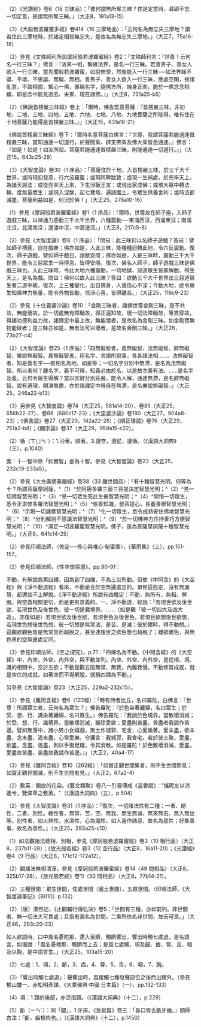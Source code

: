 [^1]: （釋摩......餘）十字＝（十八品中百八三昧）八字【宮】。（大正25，396d，n.11）

[^2]: 參見《摩訶般若波羅蜜經》卷5〈18
問乘品〉（大正8，251a8-253b16）；《大般若波羅蜜多經》（第二分）卷414〈16
三摩地品〉（大正7，74c1-77c6）；《大般若波羅蜜多經》（第三分）卷488〈3
善現品〉（大正7，481a14-483c5）；《放光般若經》卷4〈19
問摩訶衍品〉（大正8，23b15-24c24）；《光讚經》卷6〈16
三昧品〉（大正8，190a18-193a10）。

[^3]: 斷寶＝寶斷【明】下同。（大正25，396d，n.16）

[^4]: 妙淨＝淨妙【宋】【元】【明】【宮】。（大正25，396d，n.19）

[^5]: （多）＋陀羅尼【宋】【元】【明】【宮】【聖】【石】。（大正25，396d，n.22）

[^6]: 世＋（間）【石】。（大正25，396d，n.23）

[^7]: 參見《大般若波羅蜜多經》卷414〈16
三摩地品〉：「云何名為月幢相三摩地？謂若住此三摩地時，普能住持諸定勝相，是故名為月幢相三摩地。」（大正7，74c10-12）

[^8]: 參見《大般若波羅蜜多經》卷414〈16
三摩地品〉：「云何名為法界決定三摩地？謂若住此三摩地時，能於法界決定照了，是故名為法界決定三摩地。」（大正7，74c16-18）

[^9]: 參見《大般若波羅蜜多經》卷414〈16
三摩地品〉：「云何名為金剛喻三摩地？謂若住此三摩地時，能摧諸定，非彼所伏，是故名為金剛喻三摩地。」（大正7，74c20-22）

[^10]: 參見《大般若波羅蜜多經》卷414〈16
三摩地品〉：「云何名為精進力三摩地？謂若住此三摩地時，能發諸定精進勢力，是故名為精進力三摩地。」（大正7，75a3-5）

[^11]: （1）《放光般若經》卷4〈19
問摩訶衍品〉：「復有不忘三昧，住是三昧者不忘諸三昧。」（大正8，23c10-11）

（2）《光讚經》卷6〈16
三昧品〉：「彼何謂無所奪三昧？住是定意時，尋即不忘一切定意，是謂無所奪三昧。」（大正8，191a13-15）

（3）《大般若波羅蜜多經》卷414〈16
三摩地品〉：「云何名為無忘失三摩地？謂若住此三摩地時，於諸定相皆無忘失，是故名為無忘失三摩地。」（大正7，75a16-18）

[^12]: 參見《大般若波羅蜜多經》卷414〈16
三摩地品〉：「云何名為諸法等趣海印三摩地？謂若住此三摩地時，令諸勝定等皆趣入如大海印攝受眾流，是故名為諸法等趣海印三摩地。」（大正7，75a18-21）

[^13]: 參見《大般若波羅蜜多經》卷414〈16
三摩地品〉：「云何名為金剛輪三摩地？謂若住此三摩地時，普能任持一切勝定令不散壞，如金剛輪，是故名為金剛輪三摩地。」（大正7，75a24-26）

[^14]: 參見《大般若波羅蜜多經》卷414〈16
三摩地品〉：「云何名為離塵三摩地？謂若住此三摩地時，能滅一切煩惱纏垢，是故名為離塵三摩地。」（大正7，75a26-28）

[^15]: 參見《大般若波羅蜜多經》卷414〈16
三摩地品〉：「云何名為無相住三摩地？謂若住此三摩地時，不見諸定中有少法可住，是故名為無相住三摩地。」（大正7，75b3-6）

[^16]: 參見《大般若波羅蜜多經》卷414〈16
三摩地品〉：「云何名為不思惟三摩地？謂若住此三摩地時，所有下劣心、心所法悉皆不轉，是故名為不思惟三摩地。」（大正7，75b6-8）

[^17]: 參見《大般若波羅蜜多經》卷414〈16
三摩地品〉：「云何名為發光三摩地？謂若住此等持無間，能發一切勝定光明，是故名為發光三摩地。」（大正7，75b12-14）

[^18]: 參見《大般若波羅蜜多經》卷414〈16
三摩地品〉：「云何名為無盡三摩地？謂若住此三摩地時，引諸等持功德無盡而不見彼盡不盡相，是故名為無盡三摩地。」（大正7，75b25-27）

[^19]: 參見《大般若波羅蜜多經》卷414〈16
三摩地品〉：「云何名為離盡三摩地？謂若住此三摩地時，見諸等持一切無盡而不見有盡不盡相，是故名為離盡三摩地。」（大正7，75b29-c3）

[^20]: 參見《大般若波羅蜜多經》卷414〈16
三摩地品〉：「云何名為無動三摩地？謂若住此三摩地時，令諸等持無動無掉亦無戲論，是故名為無動三摩地。」（大正7，75c3-5）

[^21]: 參見《大般若波羅蜜多經》卷414〈16
三摩地品〉：「云何名為發明三摩地？謂若住此三摩地時，令諸定門發明普照，是故名為發明三摩地。」（大正7，75c13-15）

[^22]: 參見《大般若波羅蜜多經》卷414〈16
三摩地品〉：「云何名為作所應作三摩地？謂若住此三摩地時，辦諸等持所應作事，又令諸定所作事成，是故名為作所應作三摩地。」（大正7，75c15-18）

[^23]: 參見《大般若波羅蜜多經》卷414〈16
三摩地品〉：「云何名為金剛鬘三摩地？謂若住此三摩地時，雖能通達一切法而不見有通達相，是故名為金剛鬘三摩地。」（大正7，75c20-22）

[^24]: 參見《大般若波羅蜜多經》卷414〈16
三摩地品〉：「云何名為一切法平等性三摩地？謂若住此三摩地時，不見有法離平等性，是故名為一切法平等性三摩地。」（大正7，76a4-6）

[^25]: 〔能〕－【宋】【元】【明】【宮】【聖】。（大正25，397d，n.10）

[^26]: 參見《大般若波羅蜜多經》卷414〈16
三摩地品〉：「云何名為斷所緣三摩地？謂若住此三摩地時，絕諸等持所緣境相，是故名為斷所緣三摩地。」（大正7，76a20-22）

[^27]: 參見《大般若波羅蜜多經》卷414〈16
三摩地品〉：「云何名為無變異三摩地？謂若住此三摩地時，不得諸法變異之相，是故名為無變異三摩地。」（大正7，76a22-24）

[^28]: 參見《大般若波羅蜜多經》卷414〈16三摩地品〉：「云何名為無品類三摩地？謂若住此三摩地時，不見諸法品類別相，是故名為無品類三摩地。」（大正7，76a24-26）

[^29]: 矇＝曚【宋】【元】【明】【聖】【石】。（大正25，398d，n.1）

[^30]: 參見《大般若波羅蜜多經》卷414〈16
三摩地品〉：「云何名為度境界三摩地？謂若住此三摩地時，超諸等持所緣境界，是故名為度境界三摩地。」（大正7，76b6-8）

[^31]: 三昧＝三界【宋】，＝三昧界【元】【明】【石】。（大正25，398d，n.5）

[^32]: 參見《大般若波羅蜜多經》卷414〈16
三摩地品〉：「云何名為超一切法三摩地？謂若住此三摩地時，普能超度三界諸法，是故名為超一切法三摩地。」（大正7，76b27-29）

[^33]: 參見《大般若波羅蜜多經》卷414〈16
三摩地品〉：「云何名為一相莊嚴三摩地？謂若住此三摩地時，不見諸法二相可取，是故名為一相莊嚴三摩地。」（大正7，76c8-10）

[^34]: 參見《大般若波羅蜜多經》卷414〈16
三摩地品〉：「云何名為引發行相三摩地？謂若住此三摩地時，於諸等持及一切法雖能引發種種行相，而都不見能引發者，是故名為引發行相三摩地。」（大正7，76c10-13）

[^35]: （1）參見《大般若波羅蜜多經》卷414〈16
三摩地品〉：「云何名為一行相三摩地？謂若住此三摩地時，見諸等持無二行相，是故名為一行相三摩地。」（大正7，76c13-15）

（2）參見《文殊師利所說摩訶般若波羅蜜經》卷2：「文殊師利言：『世尊！云何名一行三昧？』佛言：『法界一相，繫緣法界，是名一行三昧。若善男子、善女人欲入一行三昧，當先聞般若波羅蜜，如說修學，然後能入一行三昧──如法界緣不退、不壞、不思議、無礙、無相。善男子、善女人欲入一行三昧，應處空閑，捨諸亂意，不取相貌，繫心一佛，專稱名字，隨佛方所，端身正向，能於一佛念念相續，即是念中能見過去、未來、現在諸佛。』」（大正8，731a25-b5）

[^36]: 參見《大般若波羅蜜多經》卷414〈16
三摩地品〉：「云何名為離行相三摩地？謂若住此三摩地時，見諸等持都無行相，是故名為離行相三摩地。」（大正7，76c15-18）

[^37]: 參見《大般若波羅蜜多經》卷414〈16
三摩地品〉：「云何名為妙行相三摩地？謂若住此三摩地時，令諸等持起妙行相，是故名為妙行相三摩地。」（大正7，76c18-20）

[^38]: 參見《大般若波羅蜜多經》卷414〈16
三摩地品〉：「云何名為達諸有底散壞三摩地？謂若住此三摩地時，於諸等持及一切法，得通達智如實悟入；既得入已，於諸有法通達散壞令無所遺，是故名為達諸有底散壞三摩地。」（大正7，76c20-24）

[^39]: 參見《大般若波羅蜜多經》卷414〈16
三摩地品〉：「云何名為無標幟三摩地？謂若住此三摩地時，於諸等持不見標幟，是故名為無標幟三摩地。」（大正7，77a5-7）

[^40]: 參見《大般若波羅蜜多經》卷414〈16
三摩地品〉：「云何名為無盡行相三摩地？謂若住此三摩地時，不見諸定行相有盡，是故名為無盡行相三摩地。」（大正7，77a12-15）

[^41]: （多）＋陀羅尼【元】【明】。（大正25，3981d，n.10）

[^42]: 參見《大般若波羅蜜多經》卷414〈16
三摩地品〉：「云何名為攝伏一切正性邪性三摩地？謂若住此三摩地時，於諸等持正性邪性攝伏諸見皆令不起，是故名為攝伏一切正性邪性三摩地。」（大正7，77a17-20）

[^43]: 參見《大般若波羅蜜多經》卷414〈16
三摩地品〉：「云何名為無垢明三摩地？謂若住此三摩地時，於諸等持都不見有明相、垢相，是故名為無垢明三摩地。」（大正7，77a26-28）

[^44]: 得＝見【元】【明】【石】。（大正25，398d，n.12）

[^45]: 參見《大般若波羅蜜多經》卷414〈16
三摩地品〉：「云何名為決定安住真如三摩地？謂若住此三摩地時，於諸等持及一切法，常不棄捨真如實相，是故名為決定安住真如三摩地。」（大正7，77b18-21）

[^46]: 參見《大般若波羅蜜多經》卷414〈16
三摩地品〉：「云何名為離身穢惡三摩地？謂若住此三摩地時，令諸等持破壞身見，是故名為離身穢惡三摩地。」（大正7，77b21-23）

[^47]: 是＋（三昧）【元】【明】，（是三昧）＋是【石】。（大正25，398d，n.13）

[^48]: 百八三昧：釋義。（印順法師，《大智度論筆記》〔E005〕p.298）

[^49]: （1）〔唐〕慧琳撰，《一切經音義》卷26：「首楞嚴三昧（此云勇健定也，此經中自釋云：首楞嚴者，於一切事究竟堅固也）」（大正54，480a1）

（2）《佛說首楞嚴三昧經》卷上：「爾時，佛告堅意菩薩：『首楞嚴三昧，非初地、二地、三地、四地、五地、六地、七地、八地、九地菩薩之所能得，唯有住在十地菩薩乃能得是首楞嚴三昧。』」（大正15，631a18-21）

《佛說首楞嚴三昧經》卷下：「爾時名意菩薩白佛言：『世尊，我謂菩薩若能通達首楞嚴三昧，當知通達一切道行，於聲聞乘、辟支佛乘及佛大乘皆悉通達。』佛言：『如是！如是！如汝所說。菩薩若能通達首楞嚴三昧，則能通達一切道行。』」（大正15，643c25-29）

（3）《大智度論》卷30〈1
序品〉：「菩薩住於十地，入首楞嚴三昧，於三千大千世界，或時現初發意，行六波羅蜜；或現阿鞞跋致；或現一生補處，於兜率天上，為諸天說法；或從兜率天上來，下生淨飯王宮；或現出家成佛；或現大眾中轉法輪，度無量眾生；或現入涅槃，起七寶塔，遍諸國土，令眾生供養舍利；或時法都滅盡。菩薩利益如是，何況於佛！」（大正25，278a10-16）

[^50]: 〔所說法者〕－【宋】【宮】【聖】。（大正25，399d，n.4）

[^51]: 參見《佛說法印經》（大正2，500b21-c27）。

[^52]: 〔三〕－【宋】【元】【明】【宮】。（大正25，399d，n.6）

[^53]: 三法印。（印順法師，《大智度論筆記》［E005］p.295）

[^54]: 率皆：猶言都是。（《漢語大詞典》（二），p.381）

[^55]: 怖懾（ㄕㄜˋ）：恐懼。（《漢語大詞典》（七），p.474）

[^56]: 《正觀》（6），p.127：

（1）參見《摩訶般若波羅蜜經》卷1〈1
序品〉：「爾時，世尊故在師子座，入師子遊戲三昧，以神通力感動三千大千世界，六種震動──東涌西沒，西涌東沒；南涌北沒，北涌南沒；邊涌中沒，中涌邊沒。」（大正8，217c5-8）

（2）參見《大智度論》卷8〈1
序品〉：「問曰：此三昧何以名師子遊戲？答曰：譬如師子搏鹿，自在戲樂；佛亦如是，入此三昧，能種種迴轉此地，令六反震動。復次，師子遊戲，譬如師子戲日，諸獸安隱；佛亦如是，入是三昧時，震動三千大千世界，能令三惡眾生一時得息，皆得安隱。復次，佛名人師子，師子遊戲三昧是佛戲三昧也。入此三昧時，令此大地六種震動，一切地獄、惡道眾生皆蒙解脫、得生天上，是名為戲。問曰：佛何以故入此三昧？答曰：欲動三千大千世界出三惡道眾生著二道中故。復次，上三種變化，出自佛身，人或信心不深；今動大地，欲令眾生知佛神力無量，能令外物皆動，信淨心喜，皆得離苦。」（大正25，116c9-23）

[^57]: 世界＝國土【石】。（大正25，399d，n.11）

[^58]: 翳障：障蔽。（《漢語大詞典》（九），p.677）

[^59]: 〔三昧〕－【宋】【元】【明】【宮】【聖】【石】。（大正25，399d，n.13）

[^60]: 幢（ㄔㄨㄤˊ）：1.一種旌旗。垂筒形，飾有羽毛、錦繡。古代常在軍事指揮、儀仗行列、舞蹈表演中使用。（《漢語大詞典》（三），p.761）

[^61]: 幢以＝以幢【元】【明】【石】。（大正25，399d，n.14）

[^62]: （1）百八三昧中，有三種三昧含「金剛」之名：第10個三昧名「金剛三昧」，第23個三昧名「金剛輪三昧」，第48個三昧名「如金剛三昧」。參見《大智度論》卷47（大正25，400b17-c3）。

（2）參見《十住毘婆沙論》卷10：「金剛三昧者，諸佛世尊金剛三昧，是不共法，無能壞故，於一切處無有障礙故，得正遍知故，壞一切法障礙故，等貫穿故，得諸功德利益力故，諸禪定中最上故，無能壞者，是故名為金剛三昧。如金剛寶無物能破者；是三昧亦如是，無有法可以壞者，是故名金剛三昧。」（大正26，73b27-c4）

[^63]: 陷：5.刺入。《韓非子‧難一》："吾楯之堅，物莫能陷也。"
（《漢語大詞典》（十一），p.1048）

[^64]: 車𤦲瑪瑙＝硨磲碼瑙【宋】【元】【明】【宮】，＝車𤦲馬𤦏【聖】。（大正25，399d，n.17）

[^65]: 實相：諸法畢竟空。（印順法師，《大智度論筆記》［E001］p.284）

[^66]: 參見《摩訶般若波羅蜜經》卷5〈18
問乘品〉：「云何名放光三昧？住是三昧能放光照諸三昧，是名放光三昧。」（大正8，251c2-4）

[^67]: （1）《摩訶般若波羅蜜經》卷24〈78
四攝品〉：「云何為四無礙智？一者、義無礙智，二者、法無礙智，三者、辭無礙智，四者、樂說無礙智。」（大正8，395b13-15）

（2）《大智度論》卷25〈1
序品〉：「四無礙智者，義無礙智、法無礙智、辭無礙智、樂說無礙智。義無礙智者，用名字、言語所說事，各各諸法相......。法無礙智者，知是義名字──堅相名為地，如是等；一切名字分別中無滯，是名為法無礙智。所以者何？離名字，義不可得，知義必由於名，以是故次義有法。......是名字及義，云何令眾生得解？當以言辭分別莊嚴，能令人解，通達無滯，是名辭無礙智。說有道理，開演無盡，亦於諸禪定中得自在無滯，是名樂說無礙智。」（大正25，246a22-b13）

（3）另參見《大智度論》卷74（大正25，581a14-20）、卷85（大正25，656b22-27）、卷88（680c17-23）；《大毘婆沙論》卷180（大正27，904a8-23）；《俱舍論》卷27（大正29，142a22-28）；《順正理論》卷76（大正29，751a2-b8）；《顯宗論》卷37（大正29，959a15-c22）。

[^68]: （1）循＝修【宋】【元】【明】【宮】【聖】【石】。（大正25，399d，n.21）

（2）循（ㄒㄩㄣˊ）：1.沿著，順著。3.遵守，遵從，遵循。（《漢語大詞典》（三），p.1040）

[^69]: 迷悶：1.昏迷，神志不清。2.迷茫，難以辨清。（《漢語大詞典》（十），p.820）

[^70]: 如＝知【宋】【元】【明】【宮】【聖】。（大正25，399d，n.24）

[^71]: 加＝跏【元】【明】【宮】。（大正25，399d，n.25）

[^72]: 輪＝轉【宮】。（大正25，399d，n.26）

[^73]: （1）《摩訶般若波羅蜜經》卷5：「復次，須菩提！菩薩摩訶薩摩訶衍，所謂苦智、集智、滅智、道智、盡智、無生智、法智、比智、世智、他心智、如實智。......須菩提！是名菩薩摩訶薩摩訶衍，以不可得故。」（大正8，254c19-255a4）

案：十一智中除「如實智」是為十智。參見《大智度論》卷23（大正25，232c19-233a5）。

（2）參見《大方廣佛華嚴經》卷38〈33
離世間品〉：「有十種智慧光明。何等為十？所謂菩薩摩訶薩，^（1）^於阿耨多羅三藐三菩提決定智慧光明；^（2）^見一切佛智慧光明；^（3）^見一切眾生死此生彼智慧光明；^（4）^開悟一切眾生，悉令正求修多羅法智慧光明；^（5）^依善知識，發菩提心，長養善根智慧光明；^（6）^示現一切諸佛智慧光明；^（7）^化一切眾生，悉令成熟安住佛地智慧光明；^（8）^分別解說不思議法智慧光明；^（9）^於一切佛神力住持善巧方便智慧光明；^（10）^滿足一切波羅蜜智慧光明。佛子，是為菩薩摩訶薩十種智慧光明。」（大正9，641c14-25）

[^74]: 住＝作【宋】【元】【明】【宮】。（大正25，399d，n.29）

[^75]: 二種光明：身光明，智慧光明。（印順法師，《大智度論筆記》［B103］p.132）

[^76]: 實相：無垢無淨。（印順法師，《大智度論筆記》［E001］p.284）

[^77]: 〔諸〕－【宋】【元】【明】【宮】【聖】。（大正25，400d，n.1）

[^78]: （1）參見《集異門足論》卷7（大正26，395c8-28），《法蘊足論》卷8〈14
修定品〉（大正26，489b1-491b7），《品類足論》卷14（大正26，750c21-25），《舍利弗阿毘曇論》卷16（大正28，635c20-636a14），《俱舍論》卷28（大正29，150a16-18），《成實論》卷12〈158
四修定品〉（大正32，335c20-336b5）。

（2）參見印順法師，〈修定──修心與唯心‧秘密乘〉，《華雨集》（三），pp.151-157。

[^79]: 參見《大智度論》卷5〈1
序品〉：「常一心故，一切處心不著故。入不動三昧故，破他化自在天子魔。」（大正25，99b14-16）

[^80]: （1）參見《中阿含經》卷55（203經）《晡利多經》：「居士！彼有覺、有觀息，內靜、一心，無覺、無觀，定生喜、樂，得第二禪成就遊。彼已離喜欲，捨無求遊，正念正智而身覺樂，謂聖所說、聖所捨、念、樂住、空，得第三禪成就遊。彼樂滅、苦滅，喜、憂本已滅，不苦不樂、捨、念、清淨，得第四禪成就遊。彼已如是定心清淨，無穢無煩，柔軟善住，得不動心，修學漏盡智通作證。彼知此苦如真，知此苦集、知此苦滅、知此苦滅道如真；知此漏如真，知此漏集、知此漏滅、知此漏滅道如真。彼如是知、如是見，欲漏心解脫，有漏、無明漏心解脫，解脫已便知解脫：生已盡，梵行已立，所作已辦，不更受有，知如真。」（大正1，775a20-b4）

（2）參見印順法師，《性空學探源》，pp.90-91：

不動，有解說為第四禪，因為到了四禪，不為三災所動。但依《中阿含》的《大空經》與《淨不動道經》看來，不動是合於空無邊處定的。單修這些定，沒有無漏慧，都還談不上解脫。《淨不動道經》所說有四種定：不動，無所有，無相，解脫。與空義相關更切，而是更有意義的。一、淨不動道，經說：『若現世欲及後世欲，若現世色及後世色，彼一切是魔境界。......（如是觀「彼一切四大及四大造」，亦復如是）若現世欲及後世欲，若現世色及後世色，若現世欲想後世欲想，若現世色想後世色想，彼一切想是無常法，是苦、是滅；彼於爾時，得不動想。』這觀欲觀色皆是無常苦而超脫之，甚至連後世之欲色想也超脫了；離欲離色，與無色界的空無邊處定同。

（3）參見印順法師，《空之探究》，p.71：「四禪名為不動。《中阿含經》的《大空經》中，內空，外空，內外空，與不動並列。內空、外空、內外空，是從根、境、識的相關中，空於五欲；不動是觀五陰無常、無我，內離我慢。不動修習成就，就是空住的成就。如著空而不得解脫，就稱四禪為不動。」

[^81]: 〔多〕－【宋】【宮】。（大正25，400d，n.4）

[^82]: 阿鞞跋致：不退即不墮頂。（印順法師，《大智度論筆記》［E004］p.293）

[^83]: 《正觀》（6），p.127：《大智度論》卷27（大正25，262b4-17）、卷41（大正25，361c19-362a23）。

[^84]: 參見《大方等大集經》卷28〈12
無盡意菩薩品〉：「何因緣故名日燈三昧？譬如日出，燈火、月光、星宿諸明悉不復現；菩薩大士得是定已，先所修智一切二乘學與無學及餘眾生所得諸智皆亦如是悉不復現，是名日燈三昧。」（大正13，195a14-19）

[^85]: 授＝受【宋】【元】【明】【宮】【聖】【石】。（大正25，400d，n.8）

[^86]: 又＝乃【宋】【宮】。（大正25，400d，n.9）

[^87]: 參見《思益梵天所問經》卷3〈8
論寂品〉：「時普光佛為二菩薩廣說淨明三昧。所以名曰淨明三昧者，若菩薩入是三昧，即得解脫一切諸相及煩惱著，亦於一切佛法得淨光明。是故名為淨明三昧。」（大正15，51b8-11）

[^88]: 參見《大智度論》卷25（大正25，246a22-247b13）。

[^89]: 百八三昧中，有三種三昧含「金剛」之名：第10個三昧名「金剛三昧」，第23個三昧名「金剛輪三昧」，第48個三昧名「如金剛三昧」。

[^90]: 〔即能〕－【聖】，〔即〕－【宋】【元】【明】【宮】。（大正25，400d，n.14）

[^91]: 掣（ㄔㄜˋ）電：閃電。亦以形容迅疾。（《漢語大詞典》（六），p.635）

[^92]: 妙法：佛慧。（印順法師，《大智度論筆記》［E005］p.295）

[^93]: 參見《大智度論》卷5（大正25，97a25-b26）、卷40（353a18-b5）。

[^94]: 參見《摩訶般若波羅蜜經》卷1〈1
序品〉：「十想：無常想、苦想、無我想、食不淨想、一切世間不可樂想、死想、不淨想、斷想、離欲想、盡想。」（大正8，219a11-13）

另參見《大智度論》卷23（大正25，229a2-232c15）。

[^95]: 〔是〕－【宋】【元】【明】【宮】【聖】。（大正25，400d，n.26）

[^96]: （1）《大智度論》卷31〈1
序品〉：「散空者，散名別離相，如諸法和合故有：如車以輻、輞、轅、轂，眾合為車，若離散各在一處，則失車名。五眾和合因緣，故名為人，若別離五眾，人不可得。......如《經》中說：『佛告羅陀！此色眾破壞散滅，令無所有，餘眾亦如是。』是名散空。復次，譬如小兒，聚土為臺殿、城郭、閭里、宮舍，或名為米，或名為麵，愛著守護；日暮將歸，其心捨離，蹋壞散滅。凡夫人亦如是，未離欲故，於諸法中生愛著心；若得離欲，見諸法皆散壞棄捨。是名散空。復次，諸法合集故，各有名字，凡夫人隨逐名字，生顛倒染著；佛為說法，當觀其實，莫逐名字，有無皆空。如《迦旃延經》說：『觀集諦則無無見，觀滅諦則無有見。』如是種種因緣是名散空。」（大正25，291c21-292a28）

（2）參見《雜阿含經》卷6（122經）：「時有侍者比丘，名曰羅陀，白佛言：『世尊！所謂眾生者，云何名為眾生？』佛告羅陀：『於色染著纏綿，名曰眾生；於受、想、行、識染著纏綿，名曰眾生。』佛告羅陀：『我說於色境界，當散壞消滅；於受、想、行、識境界，當散壞消滅，斷除愛欲；愛盡則苦盡，苦盡者我說作苦邊。譬如聚落中，諸小男小女嬉戲，聚土作城郭、宅舍，心愛樂著。愛未盡，欲未盡，念未盡，渴未盡，心常愛樂，守護言：我城郭，我舍宅。若於彼土聚，愛盡，欲盡，念盡，渴盡，則以手撥足蹴，令其消散。如是羅陀！於色散壞消滅，愛盡，愛盡故苦盡，苦盡故我說作苦邊。』」（大正2，40a4-17）

（3）參見《雜阿含經》卷10（262經）：「如實正觀世間集者，則不生世間無見；如實正觀世間滅，則不生世間有見。」（大正2，67a2-4）

[^97]: 《大智度論》卷25〈1
序品〉：「四無礙智者：義無礙智、法無礙智、辭無礙智、樂說無礙智。......是名字及義，云何令眾生得解？當以言辭分別莊嚴，能令人解，通達無滯，是名辭無礙智。說有道理，開演無盡，亦於諸禪定中得自在無滯，是名樂說無礙智。」（大正25，246a22-b13）

[^98]: 詈＝罵【宋】【元】【明】【宮】。（大正25，401d，n.1）

[^99]: 義＝字【宋】【元】【明】【宮】【聖】。（大正25，401d，n.2）

[^100]: 生＋（不知）【宋】【元】【明】【宮】【聖】。（大正25，401d，n.3）

[^101]: 種＋（相）【元】【明】【石】。（大正25，401d，n.5）

[^102]: 曚昧：昏暗模糊。（《漢語大詞典》（五），p.839）

[^103]: 翳（ㄧˋ）：2.遮蔽，隱藏，隱沒。4.目疾引起的障膜。（《漢語大詞典》（九），p.676）

[^104]: 法法住自相：因不變果。（印順法師，《大智度論筆記》［E005］p.295）

[^105]: （1）敷（ㄈㄨ）：生長，開放。《書‧禹貢》："篠簜既敷，厥草惟夭，厥木惟喬。"孔傳："篠，竹箭；簜，大竹，水去已布生。"顏師古注："夭，盛貌也。"孔傳："喬，高也。"（《漢語大字典》（二），p.1473）

（2）敷英：開放的花朵。《藝文類聚》卷八一引晉傅咸《芸香賦》："攜昵友以消遙兮，覽偉草之敷英。"（《漢語大詞典》（五），p.504）

[^106]: 嚴飾：裝飾美盛，盛飾。（《漢語大詞典》（三），p.550）

[^107]: 參見《大智度論》卷28〈1
序品〉：「以一切法各各無定相故，可轉地或作水相；如酥、膠、蠟是地類，得火則消，為水則成濕相，水得寒則結成氷而為堅相。石汁作金，金敗為銅，或還為石。眾生亦如是，惡可為善，善可為惡。」（大正25，264c10-15）

[^108]: 是＋（是）【元】【明】【聖】【石】。（大正25，401d，n.6）

[^109]: 疑＝礙【宋】【元】【明】【宮】。（大正25，401d，n.8）

[^110]: 〔中〕－【宋】【元】【明】【宮】【聖】。（大正25，401d，n.9）

[^111]: 《大智度論》卷83〈70
三惠品〉：「有名三有：欲有、色有、無色有。」（大正25，644b26-27）

[^112]: （1）參見《大智度論》卷31〈1
序品〉：「問曰：何等是總相？何等是別相？答曰：總相者，如無常等；別相者，諸法雖皆無常，而各有別相；如地為堅相，火為熱相。」（大正25，293a26-29）

（2）參見《大智度論》卷31〈1
序品〉：「復次，一切諸法性有二種：一者、總性，二者、別性。總性者，無常、苦、空、無我、無生無滅、無來無去、無入無出等。別性者，如火熱性，水濕性，心為識性。如人喜作諸惡，故名為惡性；好集善事，故名為善性。」（大正25，293a25-c10）

[^113]: 《正觀》（6），p.128，另參見p.274，n.124：

（1）如法觀諸法總相、別相，參見《摩訶般若波羅蜜經》卷3〈10
相行品〉（大正8，237b11-28）；《放光般若經》卷3〈12
空行品〉（大正8，16a11-20）；《光讚經》卷4〈9
行品〉（大正8，171c12-172a12）。

（2）觀諸法無相清淨，參見《摩訶般若波羅蜜經》卷14〈49
問相品〉（大正8，325b17-28），《放光般若經》卷11〈50
問相品〉（大正8，77b14-21）。

[^114]: 〔是〕－【宋】【元】【明】【宮】【石】。（大正25，401d，n.17）

[^115]: 《大正藏》原作「得」，今依《高麗藏》作「即」（第14冊，858a8）。

[^116]: 理則雙非，方便雙用：用常無常。（印順法師，《大智度論筆記》［E006］p.296）

[^117]: 眾生有三分：正定──必入涅槃，邪定──必入惡道，不定。（印順法師，《大智度論筆記》［B010］p.124）

[^118]: 憎＝惡【宋】【元】【明】【宮】【聖】。（大正25，402d，n.1）

[^119]: 金剛可破。（印順法師，《大智度論筆記》［E006］p.296）

[^120]: 參見《大智度論》卷97〈88
薩陀波崙品〉：「隨一切堅固三昧者，諸法實相名堅固；得是三昧者，隨諸法實相，不隨餘法。」（大正25，737b13-15）

[^121]: 樂＝爽【明】。（大正25，402d，n.4）

[^122]: 闇＝黑【宋】【元】【明】【宮】【聖】。（大正25，402d，n.5）

[^123]: 明註曰「涼」，南藏作「淨」。（大正25，402d，n.6）

[^124]: 〔間〕－【宋】【元】【明】【宮】【聖】。（大正25，402d，n.7）

[^125]: （1）《大智度論》卷70〈48
佛母品〉：「世間有三種：一者、五眾世間，二者、眾生世間，三者、國土世間。」（大正25，546b29-c2）

（2）三種世間：眾生世間，住處世間（國土世間），五眾世間。（印順法師，《大智度論筆記》［B010］p.132）

[^126]: 得＝從【宋】【元】【明】【宮】【聖】【石】。（大正25，402d，n.8）

[^127]: （1）《大方廣佛華嚴經》卷19：「云何為世間？云何非世間？世間、非世間，但是名差別；三世、五蘊法，說名為世間；彼滅，非世間，如是但假名。」（大正10，101c4-7）

（2）〔唐〕湛然述，《止觀輔行傳弘決》卷5：「世間有三種，亦如前列。非世間者，無一切法大可畏處；且指有漏名為世間，二乘所依名非世間，故云可畏。」（大正46，293c20-23）

[^128]: 《正觀》（6），p.128：參見《大智度論》卷32（大正25，297b24-c5，298b9-c27）。

[^129]: 〔與〕－【宋】【元】【明】【宮】。（大正25，402d，n.11）

[^130]: （1）《大智度論》卷6〈1 序品〉：

如人欲語時，口中風名憂陀那，還入至臍，觸臍響出，響出時觸七處退，是名語言。如偈說：「風名憂檀那，觸臍而上去；是風七處觸，項及齦、齒、脣、舌、咽及以胸，是中語言生。」（大正25，103a15-20）

（2）七處：1、項，2、齗，3、齒，4、脣，5、舌，6、咽，7、胸。

（3）「響出時觸七處退」：聲響出時，風接觸七種發聲部位之後而出體外。（參見梶山雄一、赤松明彥譯，《大乘佛典‧中國‧日本篇》（一），pp.132-133）

（4）項：1.頸的後部，亦泛指頸。（《漢語大詞典》（十二），p.229）

（5）齗（ㄧㄣˊ）：同「齦」，1.牙床。《急就篇》卷三：「鼻口脣舌齗牙齒。」顏師古注：「齗，齒根肉也。」（《漢語大詞典》（十二），p.1450）

[^131]: 《大智度論》卷20〈1
序品〉：「滅覺、觀，攝心深入，內清淨，得微妙喜，入第二禪。」（大正25，208b22-23）。

[^132]: 〔如〕－【宋】【元】【明】【宮】【聖】。（大正25，402d，n.15）

[^133]: 此卷的百八三昧中，關於「佛多說諸三昧，論者但說諸法」之說法，如第2、4、5、10、15、16、17、18、21、23、26、27、30、31、32、35、37、39、40、41、42、43、44、48、50、51、53、55、57、58、64、66、67、74、75、76、79、85、86、88、89、91、92、94、95、96、97、102、103、105、108等三昧的內容所說。